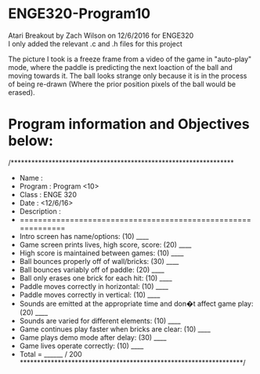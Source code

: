 # ENGE320-Program10
Atari Breakout by Zach Wilson on 12/6/2016 for ENGE320\
I only added the relevant .c and .h files for this project

The picture I took is a freeze frame from a video of the game in "auto-play" mode, where the paddle is predicting the next loaction of the ball and moving towards it. The ball looks strange only because it is in the process of being re-drawn (Where the prior position pixels of the ball would be erased).


# Program information and Objectives below:
/*****************************************************************
* Name        : <Zach Wilson>
* Program     : Program <10>
* Class       : ENGE 320
* Date        : <12/6/16>
* Description : <Atari Breakout>
* =============================================================
* Intro screen has name/options: (10) ____
* Game screen prints lives, high score, score: (20) ____
* High score is maintained between games: (10) ____
* Ball bounces properly off of wall/bricks: (30) ____
* Ball bounces variably off of paddle: (20) ____
* Ball only erases one brick for each hit: (10) ____
* Paddle moves correctly in horizontal: (10) ____
* Paddle moves correctly in vertical: (10) ____
* Sounds are emitted at the appropriate time and don�t affect game play: (20) ____
* Sounds are varied for different elements: (10) ____
* Game continues play faster when bricks are clear: (10) ____
* Game plays demo mode after delay: (30) ____
* Game lives operate correctly: (10) ____
* Total = ______ / 200\
*****************************************************************/
